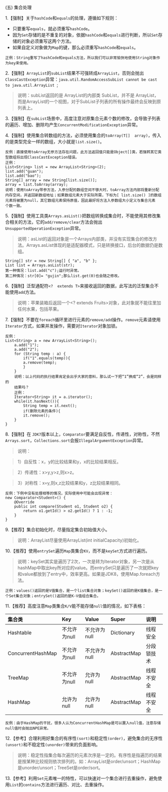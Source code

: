(五) 集合处理

1.【强制】关于`hashCode`和`equals`的处理，遵循如下规则：

* 只要重写`equals`，就必须重写`hashCode`。
* 因为`Set`存储的是不重复的对象，依据`hashCode`和`equals`进行判断，所以`Set`存储的对象必须重写这两个方法。
* 如果自定义对象做为`Map`的键，那么必须重写`hashCode`和`equals`。

```
正例：String重写了hashCode和equals方法，所以我们可以非常愉快地使用String对象作为key来使用。
```

2.【强制】`ArrayList`的`subList`结果不可强转成`ArrayList`，否则会抛出`ClassCastException`异常：`java.util.RandomAccessSubList cannot be cast  to java.util.ArrayList `;

> 说明：subList返回的是  ArrayList的内部类  SubList，并不是 ArrayList，而是ArrayList的一个视图，对于SubList子列表的所有操作最终会反映到原列表上。

3.【强制】在`subList`场景中，高度注意对原集合元素个数的修改，会导致子列表的遍历、增加、删除均产生`ConcurrentModificationException`异常。

4.【强制】使用集合转数组的方法，必须使用集合的`toArray(T[]  array)`，传入的是类型完全一样的数组，大小就是`list.size()`。

```
反例：直接使用toArray无参方法存在问题，此方法返回值只能是Object[]类，若强转其它类型数组将出现ClassCastException错误。
正例：
List<String> list = new ArrayList<String>(2);
list.add("guan");
list.add("bao");
String[] array = new String[list.size()];
array = list.toArray(array);
说明：使用toArray带参方法，入参分配的数组空间不够大时，toArray方法内部将重新分配
内存空间，并返回新数组地址；如果数组元素大于实际所需，下标为[ list.size() ]的数组
元素将被置为null，其它数组元素保持原值，因此最好将方法入参数组大小定义与集合元素
个数一致。
```

5.【强制】使用工具类`Arrays.asList()`把数组转换成集合时，不能使用其修改集合相关的方法，它的`add/remove/clear`方法会抛出`UnsupportedOperationException`异常。

> 说明：asList的返回对象是一个Arrays内部类，并没有实现集合的修改方法。Arrays.asList体现的是适配器模式，只是转换接口，后台的数据仍是数组。

```
String[] str = new String[] { "a", "b" };
List list = Arrays.asList(str);
第一种情况：list.add("c");运行时异常。
第二种情况：str[0]= "gujin";那么list.get(0)也会随之修改。
```

6.【强制】泛型通配符`<?  extends T>`来接收返回的数据，此写法的泛型集合不能使用`add`方法。

> 说明：苹果装箱后返回一个<? extends Fruits>对象，此对象就不能往里加任何水果，包括苹果。

7.【强制】不要在`foreach`循环里进行元素的`remove/add`操作。`remove`元素请使用`Iterator`方式，如果并发操作，需要对`Iterator`对象加锁。

```
反例：
List<String> a = new ArrayList<String>();
	a.add("1");
	a.add("2");
	for (String temp : a) {
		if("1".equals(temp)){
		a.remove(temp);
		}
	}
	说明：以上代码的执行结果肯定会出乎大家的意料，那么试一下把“1”换成“2”，会是同样的
	结果吗？
	正例：
	Iterator<String> it = a.iterator();
	while(it.hasNext()){
		String temp = it.next();
		if(删除元素的条件){
		it.remove();
	}
}
```

8.【强制】在 `JDK7`版本以上，`Comparator`要满足自反性，传递性，对称性，不然`Arrays.sort`，`Collections.sort`会报`IllegalArgumentException`异常。

> 说明：

> 1）自反性：x，y的比较结果和y，x的比较结果相反。

> 2）传递性：x>y,y>z,则x>z。

> 3）对称性：x=y,则x,z比较结果和y，z比较结果相同。


```
反例：下例中没有处理相等的情况，实际使用中可能会出现异常：
new Comparator<Student>() {
	@Override
	public int compare(Student o1, Student o2) {
		return o1.getId() > o2.getId() ? 1 : -1;
	}
}
```

9.【推荐】集合初始化时，尽量指定集合初始值大小。

> 说明：ArrayList尽量使用ArrayList(int  initialCapacity)初始化。

10.【推荐】使用`entrySet`遍历`Map`类集合`KV`，而不是`keySet`方式进行遍历。

> 说明：keySet其实是遍历了2次，一次是转为Iterator对象，另一次是从hashMap中取出key所对应的value。而entrySet只是遍历了一次就把key和value都放到了entry中，效率更高。如果是JDK8，使用Map.foreach方法。

```
正例：values()返回的是V值集合，是一个list集合对象；keySet()返回的是K值集合，是一个Set集合对象；entrySet()返回的是K-V值组合集合。
```

11.【推荐】高度注意`Map`类集合`K/V`能不能存储`null`值的情况，如下表格：

| 集合类            | Key          | Value        | Super       | 说明       |
| :---------------- | :----------- | :----------- | :---------- | :--------- |
| Hashtable         | 不允许为null | 不允许为null | Dictionary  | 线程安全   |
| ConcurrentHashMap | 不允许为null | 不允许为null | AbstractMap | 分段锁技术 |
| TreeMap           | 不允许为null | 允许为null   | AbstractMap | 线程不安全 |
| HashMap           | 允许为null   | 允许为null   | AbstractMap | 线程不安全 |

```
反例：由于HashMap的干扰，很多人认为ConcurrentHashMap是可以置入null值，注意存储null值时会抛出NPE异常。
```

12.【参考】合理利用好集合的有序性`(sort)`和稳定性`(order)`，避免集合的无序性`(unsort)`和不稳定性`(unorder)`带来的负面影响。

> 说明：稳定性指集合每次遍历的元素次序是一定的。有序性是指遍历的结果是按某种比较规则依次排列的。如：ArrayList是order/unsort；HashMap是unorder/unsort；TreeSet是order/sort。

13.【参考】利用`Set`元素唯一的特性，可以快速对一个集合进行去重操作，避免使用`List`的`contains`方法进行遍历、对比、去重操作。